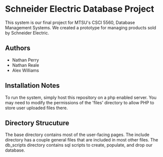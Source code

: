 Schneider Electric Database Project
==================

This system is our final project for MTSU's CSCI 5560, Database Management Systems. We created a prototype for managing products sold by Schneider Electric. 


Authors
-------
* Nathan Perry
* Nathan Reale
* Alex Williams


Installation Notes
------------------
To run the system, simply host this repository on a php enabled server. You may need to modify the permissions of the 'files' directory to allow PHP to store user uploaded files there.

Directory Strucuture
---------------------
The base directory contains most of the user-facing pages. The include directory has a couple general files that are included in most other files. The db_scripts directory contains sql scripts to create, populate, and drop our database.
